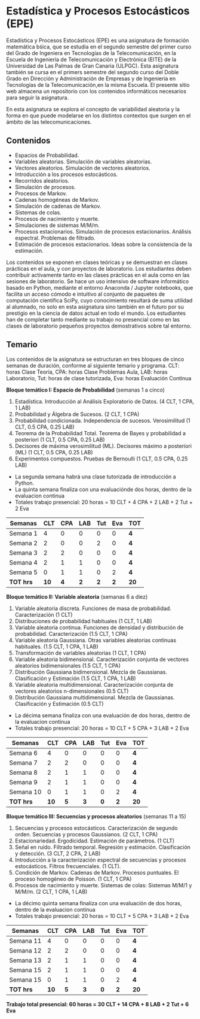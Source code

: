 # Estadística y Procesos Estocásticos (EPE)

Estadística y Procesos Estocásticos (EPE) es una asignatura de formación matemática bśica, que se estudia en el segundo semestre del primer curso del Grado de Ingeniera en Tecnologías de la Telecomunicación, en la Escuela de Ingeniería de Telecomunicación y Electrónica (EITE) de la Universidad de Las Palmas de Gran Canaria (ULPGC). Esta asignatura también se cursa en el primers semestre del segundo curso del Doble Grado en Dirección y Administración de Empresas y de Ingeniería en Tecnologías de la Telecomunicación,en la misma Escuela. El presente sitio web almacena un repositorio con los contenidos informáticos necesarios para seguir la asignatura.

En esta asignatura se explora el concepto de variabilidad aleatoria y la forma en que puede modelarse en los distintos contextos que surgen en el ámbito de las telecomunicaciones. 

## Contenidos

* Espacios de Probabilidad. 
* Variables aleatorias. Simulación de variables aleatorias. 
* Vectores aleatorios. Simulación de vectores aleatorios. 
* Introducción a los procesos estocásticos. 
* Recorridos aleatorios. 
* Simulación de procesos. 
* Procesos de Markov. 
* Cadenas homogéneas de Markov. 
* Simulación de cadenas de Markov. 
* Sistemas de colas. 
* Procesos de nacimiento y muerte. 
* Simulaciones de sistemas M/M/m. 
* Procesos estacionarios. Simulación de procesos estacionarios. Análisis espectral. Problemas de filtrado. 
* Estimación de procesos estacionarios. Ideas sobre la consistencia de la estimación.

Los contenidos se exponen en clases teóricas y se demuestran en clases prácticas en el aula, y con proyectos de laboratorio. Los estudiantes deben contribuir activamente tanto en las clases prácticas en el aula como en las sesiones de laboratorio. Se hace un uso intensivo de software informático basado en Python, mediante el entorno Anaconda / Jupyter notebooks, que facilita un acceso cómodo e intuitivo al conjunto de paquetes de computación científica SciPy, cuyo conocimiento resultará de suma utilidad al alumnado, no solo en esta asignatura sino también en el futuro por su prestigio en la ciencia de datos actual en todo el mundo. Los estudiantes han de completar tanto mediante su trabajo no presencial como en las clases de laboratorio pequeños proyectos demostrativos sobre tal entorno.

## Temario

Los contenidos de la asignatura se estructuran en tres bloques de cinco semanas de duración, conforme al siguiente temario y programa. CLT: horas Clase Teoría, CPA: horas Clase Problemas Aula, LAB: horas Laboratorio, Tut: horas de clase tutorizada, Eva: horas Evaluación Continua

**Bloque temático I: Espacio de Probabilidad** (semanas 1 a cinco)
1. Estadística. Introducción al Análisis Exploratorio de Datos. (4 CLT, 1 CPA, 1 LAB)
2. Probabilidad y Álgebra de Sucesos. (2 CLT, 1 CPA)
3. Probabilidad condicionada. Independencia de sucesos. Verosimilitud (1 CLT, 0.5 CPA, 0.25 LAB) 
4. Teorema de la Probabilidad Total. Teorema de Bayes y probabilidad a posteriori (1 CLT, 0.5 CPA, 0.25 LAB)
5. Decisores de máxima verosimilitud (ML). Decisores máximo a posteriori (ML) (1 CLT, 0.5 CPA, 0.25 LAB)
6. Experimentos compuestos. Pruebas de Bernoulli (1 CLT, 0.5 CPA, 0.25 LAB)

- La segunda semana habrá una clase tutorizada de introducción a Python.
- La quinta semana finaliza con una evaluaciónde dos horas, dentro de la evaluacion continua
- Totales trabajo presencial: 20 horas = 10 CLT + 4 CPA + 2 LAB + 2 Tut + 2 Eva

| **Semanas**   | **CLT** | **CPA** | **LAB** | **Tut** | **Eva** | **TOT** |
|-----------|-----|-----|-----|-----|-----|-----|
| Semana 1  |  4  |  0  |  0  |  0  |  0  |  **4**  |
| Semana 2  |  2  |  0  |  0  |  2  |  0  |  **4**  |
| Semana 3  |  2  |  2  |  0  |  0  |  0  |  **4**  |
| Semana 4  |  2  |  1  |  1  |  0  |  0  |  **4**  |
| Semana 5  |  0  |  1  |  1  |  0  |  2  |  **4**  |
|  **TOT hrs**  | **10**  |  **4**  |  **2**  |  **2**  |  **2**  | **20**  |

**Bloque temático II: Variable aleatoria** (semanas 6 a diez)
1. Variable aleatoria discreta. Funciones de masa de probabilidad. Caracterización (1 CLT)
2. Distribuciones de probabilidad habituales (1 CLT, 1 LAB)
3. Variable aleatoria continua. Funciones de densidad y distribución de probabilidad. Caracterización (1.5 CLT, 1 CPA)
4. Variable aleatoria Gaussiana. Otras variables aleatorias continuas habituales. (1.5 CLT, 1 CPA, 1 LAB)
5. Transformación de variables aleatorias (1 CLT, 1 CPA)
6. Variable aleatoria bidimensional. Caracterización conjunta de vectores aleatorios bidimensionales (1.5 CLT, 1 CPA)
7. Distribución Gaussiana bidimensional. Mezcla de Gaussianas. Clasificación y Estimación (1.5 CLT, 1 CPA, 1 LAB)
8. Variable aleatoria multidimensional. Caracterización conjunta de vectores aleatorios n-dimensionales (0.5 CLT)
9. Distribución Gaussiana multidimensional. Mezcla de Gaussianas. Clasificación y Estimación (0.5 CLT)

- La décima semana finaliza con una evaluación de dos horas, dentro de la evaluacion continua
- Totales trabajo presencial: 20 horas = 10 CLT + 5 CPA + 3 LAB + 2 Eva

| **Semanas**   | **CLT** | **CPA** | **LAB** | **Tut** | **Eva** | **TOT** |
|-----------|-----|-----|-----|-----|-----|-----|
| Semana 6  |  4  |  0  |  0  |  0  |  0  |  **4**  |
| Semana 7  |  2  |  2  |  0  |  0  |  0  |  **4**  |
| Semana 8  |  2  |  1  |  1  |  0  |  0  |  **4**  |
| Semana 9  |  2  |  1  |  1  |  0  |  0  |  **4**  |
| Semana 10 |  0  |  1  |  1  |  0  |  2  |  **4**  |
|  **TOT hrs**  | **10**  |  **5**  |  **3**  |  **0**  |  **2**  | **20**  |

**Bloque temático III: Secuencias y procesos aleatorios** (semanas 11 a 15)
1. Secuencias y procesos estocásticos. Caracterización de segundo orden. Secuencias y procesos Gaussianos. (2 CLT, 1 CPA)
2. Estacionariedad. Ergodicidad. Estimación de parámetros. (1 CLT)
3. Señal en ruido. Filtrado temporal. Regresión y estimación. Clasificación y detección. (3 CLT, 2 CPA, 2 LAB)
4. Introducción a la caracterización espectral de secuencias y procesos estocásticos. Filtros frecuenciales. (1 CLT).
5. Condición de Markov. Cadenas de Markov. Procesos puntuales. El proceso homogéneo de Poisson. (1 CLT, 1 CPA)
6. Procesos de nacimiento y muerte. Sistemas de colas: Sistemas M/M/1 y M/M/m. (2 CLT, 1 CPA, 1 LAB)

- La décimo quinta semana finaliza con una evaluación de dos horas, dentro de la evaluacion continua
- Totales trabajo presencial: 20 horas = 10 CLT + 5 CPA + 3 LAB + 2 Eva

| **Semanas**   | **CLT** | **CPA** | **LAB** | **Tut** | **Eva** | **TOT** |
|-----------|-----|-----|-----|-----|-----|-----|
| Semana 11 |  4  |  0  |  0  |  0  |  0  |  **4**  |
| Semana 12 |  2  |  2  |  0  |  0  |  0  |  **4**  |
| Semana 13 |  2  |  1  |  1  |  0  |  0  |  **4**  |
| Semana 15 |  2  |  1  |  1  |  0  |  0  |  **4**  |
| Semana 15 |  0  |  1  |  1  |  0  |  2  |  **4**  |
|  **TOT hrs**  | **10**  |  **5**  |  **3**  |  **0**  |  **2**  | **20**  |


**Trabajo total presencial: 60 horas = 30 CLT + 14 CPA + 8 LAB + 2 Tut + 6 Eva**
